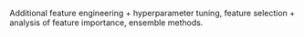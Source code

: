Additional feature engineering + hyperparameter tuning, feature selection + analysis of feature importance, ensemble methods. 
